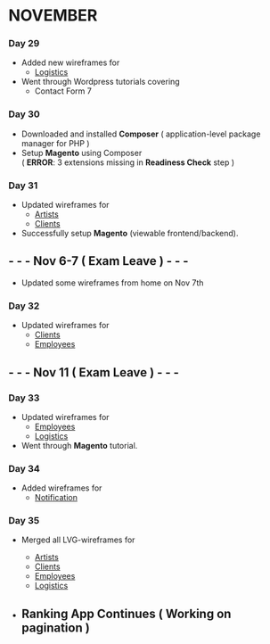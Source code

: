 # NOVEMBER

### Day 29
* Added new wireframes for
    * [Logistics](https://github.com/tacmoktan/Internship-Side-tasks/tree/master/LVG-mockups/Logistics)
* Went through Wordpress tutorials covering
    * Contact Form 7 

### Day 30
* Downloaded and installed **Composer** ( application-level package manager for PHP )
* Setup **Magento** using Composer  
( **ERROR**: 3 extensions missing in **Readiness Check** step )

### Day 31
* Updated wireframes for
    * [Artists](https://github.com/tacmoktan/Internship-Side-tasks/tree/master/LVG-mockups/Artists)
    * [Clients](https://github.com/tacmoktan/Internship-Side-tasks/tree/master/LVG-mockups/Clients)
* Successfully setup **Magento** (viewable frontend/backend).

## - - - Nov 6-7 ( Exam Leave ) - - -
* Updated some wireframes from home on Nov 7th

### Day 32
* Updated wireframes for
    * [Clients](https://github.com/tacmoktan/Internship-Side-tasks/tree/master/LVG-mockups/Clients)
    * [Employees](https://github.com/tacmoktan/Internship-Side-tasks/tree/master/LVG-mockups/Employees)

## - - - Nov 11 ( Exam Leave ) - - -

### Day 33
* Updated wireframes for
    * [Employees](https://github.com/tacmoktan/Internship-Side-tasks/tree/master/LVG-mockups/Employees)
    * [Logistics](https://github.com/tacmoktan/Internship-Side-tasks/tree/master/LVG-mockups/Logistics)
* Went through **Magento** tutorial.

### Day 34
* Added wireframes for
    * [Notification](https://github.com/tacmoktan/Internship-Side-tasks/tree/master/LVG-mockups/Notification)

### Day 35
* Merged all LVG-wireframes for
    * [Artists](https://github.com/tacmoktan/Internship-Side-tasks/tree/master/LVG-mockups/Artists) 
    * [Clients](https://github.com/tacmoktan/Internship-Side-tasks/tree/master/LVG-mockups/Clients)
    * [Employees](https://github.com/tacmoktan/Internship-Side-tasks/tree/master/LVG-mockups/Employees)
    * [Logistics](https://github.com/tacmoktan/Internship-Side-tasks/tree/master/LVG-mockups/Logistics)

* ## Ranking App Continues ( Working on pagination )
